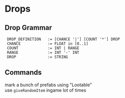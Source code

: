 # Drops

## Drop Grammar

```
 DROP_DEFINITION   := [CHANCE '|'] [COUNT '*'] DROP
 CHANCE            := FLOAT in [0..1]
 COUNT             := INT | RANGE
 RANGE             := INT '-' INT
 DROP              := STRING
```
 
## Commands 
  
mark a bunch of prefabs using "Lootable"  
use `giveRandomItem` ingame lot of times  
